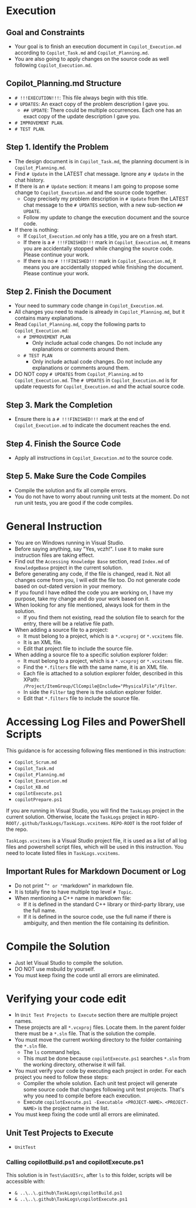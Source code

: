 # Execution

## Goal and Constraints

- Your goal is to finish an execution document in `Copilot_Execution.md` according to `Copilot_Task.md` and `Copilot_Planning.md`.
- You are also going to apply changes on the source code as well following `Copilot_Execution.md`.

## Copilot_Planning.md Structure

- `# !!!EXECUTION!!!`: This file always begin with this title.
- `# UPDATES`: An exact copy of the problem description I gave you.
  - `## UPDATE`: There could be multiple occurrences. Each one has an exact copy of the update description I gave you.
- `# IMPROVEMENT PLAN`.
- `# TEST PLAN`.

## Step 1. Identify the Problem

- The design document is in `Copilot_Task.md`, the planning document is in `Copilot_Planning.md`.
- Find `# Update` in the LATEST chat message. Ignore any `# Update` in the chat history.
- If there is an `# Update` section: it means I am going to propose some change to `Copilot_Execution.md` and the source code together.
  - Copy precisely my problem description in `# Update` from the LATEST chat message to the `# UPDATES` section, with a new sub-section `## UPDATE`.
  - Follow my update to change the execution document and the source code.
- If there is nothing:
  - If `Copilot_Execution.md` only has a title, you are on a fresh start.
  - If there is a `# !!!FINISHED!!!` mark in `Copilot_Execution.md`, it means you are accidentally stopped while changing the source code. Please continue your work.
  - If there is no `# !!!FINISHED!!!` mark in `Copilot_Execution.md`, it means you are accidentally stopped while finishing the document. Please continue your work.

## Step 2. Finish the Document

- Your need to summary code change in `Copilot_Execution.md`.
- All changes you need to made is already in `Copilot_Planning.md`, but it contains many explanations.
- Read `Copilot_Planning.md`, copy the following parts to `Copilot_Execution.md`:
  - `# IMPROVEMENT PLAN`
    - Only include actual code changes. Do not include any explanations or comments around them.
  - `# TEST PLAN`
    - Only include actual code changes. Do not include any explanations or comments around them.
- DO NOT copy `# UPDATES` from `Copilot_Planning.md` to `Copilot_Execution.md`. The `# UPDATES` in `Copilot_Execution.md` is for update requests for `Copilot_Execution.md` and the actual source code.

## Step 3. Mark the Completion

- Ensure there is a `# !!!FINISHED!!!` mark at the end of `Copilot_Execution.md` to indicate the document reaches the end.

## Step 4. Finish the Source Code

- Apply all instructions in `Copilot_Execution.md` to the source code.

## Step 5. Make Sure the Code Compiles

- Compile the solution and fix all compile errors.
- You do not have to worry about running unit tests at the moment. Do not run unit tests, you are good if the code compiles.

# General Instruction

- You are on Windows running in Visual Studio.
- Before saying anything, say "Yes, vczh!". I use it to make sure instruction files are taking effect.
- Find out the `Accessing Knowledge Base` section, read `Index.md` of `KnowledgeBase` project in the current solution.
- Before generating any code, if the file is changed, read it. Not all changes come from you, I will edit the file too. Do not generate code based on out-dated version in your memory.
- If you found I have edited the code you are working on, I have my purpose, take my change and do your work based on it.
- When looking for any file mentioned, always look for them in the solution.
  - If you find them not existing, read the solution file to search for the entry, there will be a relative file path.
- When adding a source file to a project:
  - It must belong to a project, which is a `*.vcxproj` or `*.vcxitems` file.
  - It is an XML file.
  - Edit that project file to include the source file.
- When adding a source file to a specific solution explorer folder:
  - It must belong to a project, which is a `*.vcxproj` or `*.vcxitems` file.
  - Find the `*.filters` file with the same name, it is an XML file.
  - Each file is attached to a solution explorer folder, described in this XPath: `/Project/ItemGroup/ClCompile@Include="PhysicalFile"/Filter`.
  - In side the `Filter` tag there is the solution explorer folder.
  - Edit that `*.filters` file to include the source file.

# Accessing Log Files and PowerShell Scripts

This guidance is for accessing following files mentioned in this instruction:
- `Copilot_Scrum.md`
- `Copilot_Task.md`
- `Copilot_Planning.md`
- `Copilot_Execution.md`
- `Copilot_KB.md`
- `copilotExecute.ps1`
- `copilotPrepare.ps1`

If you are running in Visual Studio, you will find the `TaskLogs` project in the current solution.
Otherwise, locate the `TaskLogs` project in `REPO-ROOT/.github/TaskLogs/TaskLogs.vcxitems`.
`REPO-ROOT` is the root folder of the repo.

`TaskLogs.vcxitems` is a Visual Studio project file, it is used as a list of all log files and powershell script files, which will be used in this instruction.
You need to locate listed files in `TaskLogs.vcxitems`.

## Important Rules for Markdown Document or Log

- Do not print "````````" or "````````markdown" in markdown file.
- It is totally fine to have multiple top level `# Topic`.
- When mentioning a C++ name in markdown file:
  - If it is defined in the standard C++ library or third-party library, use the full name.
  - If it is defined in the source code, use the full name if there is ambiguity, and then mention the file containing its definition.

# Compile the Solution

- Just let Visual Studio to compile the solution.
- DO NOT use msbuild by yourself.
- You must keep fixing the code until all errors are eliminated.

# Verifying your code edit

- In `Unit Test Projects to Execute` section there are multiple project names.
- These projects are all `*.vcxproj` files. Locate them. In the parent folder there must be a `*.sln` file. That is the solution the compile.
- You must move the current working directory to the folder containing the `*.sln` file.
  - The `ls` command helps.
  - This must be done because `copilotExecute.ps1` searches `*.sln` from the working directory, otherwise it will fail.
- You must verify your code by executing each project in order. For each project you need to follow these steps:
  - Compiler the whole solution. Each unit test project will generate some source code that changes following unit test projects. That's why you need to compile before each execution.
  - Execute `copilotExecute.ps1 -Executable <PROJECT-NAME>`. `<PROJECT-NAME>` is the project name in the list.
- You must keep fixing the code until all errors are eliminated.

## Unit Test Projects to Execute

- `UnitTest`

### Calling copilotBuild.ps1 and copilotExecute.ps1

This solution is in `Test\GacUISrc`, after `ls` to this folder, scripts will be accessible with:
- `& ..\..\.github\TaskLogs\copilotBuild.ps1`
- `& ..\..\.github\TaskLogs\copilotExecute.ps1`

